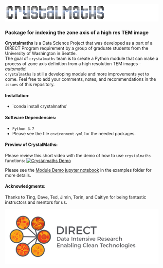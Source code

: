 
![crystalmaths](https://github.com/crystalmaths/crystalmaths/blob/master/images/crystalmathsdark.png?raw=true)

### Package for indexing the zone axis of a high res TEM image
**Crystalmaths** is a Data Science Project that was developed as a part of a DIRECT Program requirement by a group of graduate students from the University of Washington in Seattle.\
The goal of `crystalmaths` team is to create a Python module that can make a process of zone axis definition from a high resolution TEM images - *automatic*!\
`crystalmaths` is still a developing module and more improvements yet to come. Feel free to add your comments, notes, and recommendations in the `issues` of this repository.

#### Installation:
- `conda install crystalmaths'

#### Software Dependencies:
- `Python 3.7`
- Please see the file `environment.yml` for the needed packages.

#### Preview of CrystalMaths:
Please review this short video with the demo of how to use `crystalmaths` functions:
[![Crystalmaths Demo](https://res.cloudinary.com/marcomontalbano/image/upload/v1584430647/video_to_markdown/images/youtube--sT46nRLCLZ8-c05b58ac6eb4c4700831b2b3070cd403.jpg)](https://www.youtube.com/watch?v=sT46nRLCLZ8 "Crystalmaths Demo")

Please see the [Module Demo jupyter notebook](https://github.com/crystalmaths/crystalmaths/blob/master/examples/Module%20Demo.ipynb) in the examples folder for more details.

#### Acknowledgments:
Thanks to Ting, Dave, Ted, Jimin, Torin, and Caitlyn for being fantastic instructors and mentors for us.

![DIRECT logo](https://github.com/crystalmaths/crystalmaths/blob/master/images/DIRECTlogo-Final.png?raw=true)
